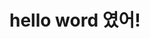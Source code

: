 <!DOCTYPE html>
<html lang="ko">
<head>
    <meta charset="UTF-8">
    <meta http-equiv="X-UA-Compatible" content="IE=edge">
    <meta name="viewport" content="width=device-width, initial-scale=1.0">
    <title>안녕하세요</title>
</head>
<body>
    <h1>hello word 였어!</h1>
</body>
</html>
